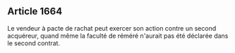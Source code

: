 Article 1664
----
Le vendeur à pacte de rachat peut exercer son action contre un second acquéreur,
quand même la faculté de réméré n'aurait pas été déclarée dans le second
contrat.
